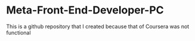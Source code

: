 # Meta-Front-End-Developer-PC
This is a github repository that I created because that of Coursera was not functional
